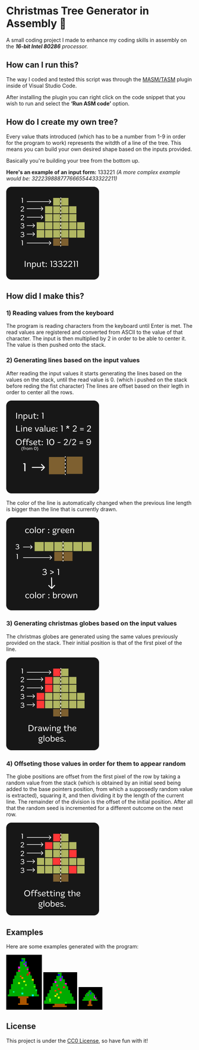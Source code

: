 # Christmas Tree Generator in Assembly 🎄


A small coding project I made to enhance my coding skills in assembly on the _**16-bit Intel 80286** processor._

## How can I run this?

The way I coded and tested this script was through the [MASM/TASM](https://marketplace.visualstudio.com/items?itemName=xsro.masm-tasm) plugin inside of Visual Studio Code.

After installing the plugin you can right click on the code snippet that you wish to run and select the **‘Run ASM code’** option.

## How do I create my own tree?

Every value thats introduced (which has to be a number from 1-9 in order for the program to work) represents the witdth of a line of the tree. This means you can build your own desired shape based on the inputs provided.

Basically you're building your tree from the bottom up.

**Here's an example of an input form:** 133221
_(A more complex example would be:  322239888777666554433322211)_

![ExampleImage](https://github.com/VladBonciu/christmas-tree-gen/blob/main/Images/ExampleImage.png)

## How did I make this?

### 1) Reading values from the keyboard
The program is reading characters from the keyboard until Enter is met. The read values are registered and converted from ASCII to the value of that character. The input is then multiplied by 2 in order to be able to center it. The value is then pushed onto the stack.
### 2) Generating lines based on the input values
After reading the input values it starts generating the lines based on the values on the stack, until the read value is 0. (which i pushed on the stack before reding the fist character) The lines are offset based on their legth in order to center all the rows.

![ExampleImage](https://github.com/VladBonciu/christmas-tree-gen/blob/main/Images/LineDrawn.png)

The color of the line is automatically changed when the previous line length is bigger than the line that is currently drawn.

![ExampleImage](https://github.com/VladBonciu/christmas-tree-gen/blob/main/Images/ColorChanged.png)
### 3) Generating christmas globes based on the input values
The christmas globes are generated using the same values previously provided on the stack. Their initial position is that of the first pixel of the line.

![ExampleImage](https://github.com/VladBonciu/christmas-tree-gen/blob/main/Images/DrawingGlobes.png)

### 4) Offseting those values in order for them to appear random
The globe positions are offset from the first pixel of the row by taking a random value from the stack (which is obtained by an initial seed being added to the base pointers position, from which a supposedly random value is extracted), squaring it, and then dividing it by the length of the current line. The remainder of the division is the offset of the initial position. After all that the random seed is incremented for a different outcome on the next row.

![ExampleImage](https://github.com/VladBonciu/christmas-tree-gen/blob/main/Images/OffsettingGlobes.png)

## Examples

Here are some examples generated with the program: 

![ExampleImage](https://github.com/VladBonciu/christmas-tree-gen/blob/main/Images/Ex3.png)
![ExampleImage](https://github.com/VladBonciu/christmas-tree-gen/blob/main/Images/Ex2.png)
![ExampleImage](https://github.com/VladBonciu/christmas-tree-gen/blob/main/Images/Ex1.png)


## License

This project is under the [CC0 License](https://creativecommons.org/public-domain/cc0/), so have fun with it!
